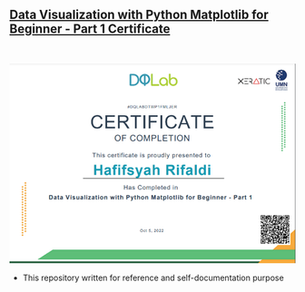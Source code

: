 ## [Data Visualization with Python Matplotlib for Beginner - Part 1 Certificate]()

<br>

![certificate](data_visualization_matplotlib.png)

- This repository written for reference and self-documentation purpose
